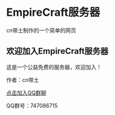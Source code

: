 
</head>
<body>
    <div class="container">
        <h1>EmpireCraft服务器</h1>
        <p>cn带土制作的一个简单的网页</p>
        <h2>欢迎加入EmpireCraft服务器</h2>
        <p>这是一个公益免费的服务器，欢迎加入！</p>
        <p>作者：cn带土</p>
        <a href="http://qm.qq.com/cgi-bin/qm/qr?_wv=1027&k=luXVF0M8gV4KUUMOf43U-SbXotM4Wuzr&authKey=%2Fqu0W5eiLQG%2FpPFGoLtWCwfnmDywEQFd7t9Cfx%2Bp4FLojKr6oRUUO8A%2F%2FUgtvkl%2F&noverify=0&group_code=747086715" class="button" id="joinQQGroup">点击加入QQ群聊</a>
        <div class="contact">
            <p>QQ群号：747086715</p>
        </div>
        <div class="robot" id="robot"></div>
    </div>
